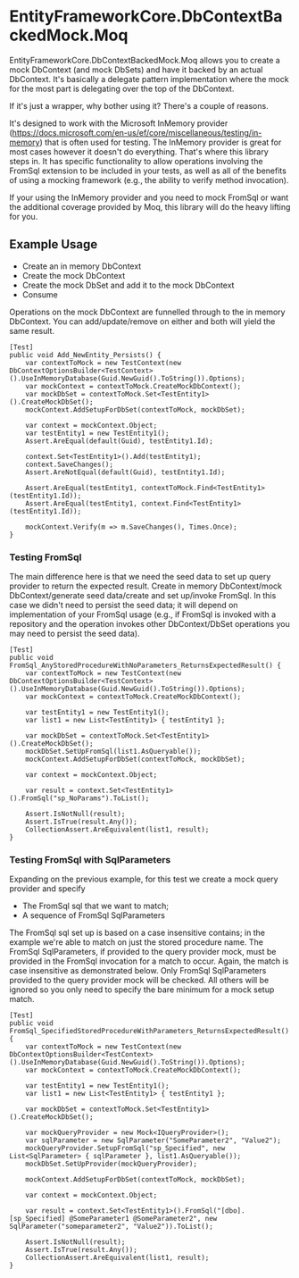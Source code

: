 # EntityFrameworkCore.DbContextBackedMock.Moq

EntityFrameworkCore.DbContextBackedMock.Moq allows you to create a mock DbContext (and mock DbSets) and have it 
backed by an actual DbContext. It's basically a delegate pattern implementation where the mock for the most part
is delegating over the top of the DbContext.

If it's just a wrapper, why bother using it? There's a couple of reasons.

It's designed to work with the Microsoft InMemory provider (https://docs.microsoft.com/en-us/ef/core/miscellaneous/testing/in-memory) that is
often used for testing. The InMemory provider is great for most cases however it doesn't do everything. That's where
this library steps in. It has specific functionality to allow operations involving the FromSql extension to be included
in your tests, as well as all of the benefits of using a mocking framework (e.g., the ability to verify method invocation). 

If your using the InMemory provider and you need to mock FromSql or want the additional coverage provided by Moq, 
this library will do the heavy lifting for you.

## Example Usage

- Create an in memory DbContext
- Create the mock DbContext
- Create the mock DbSet and add it to the mock DbContext
- Consume

Operations on the mock DbContext are funnelled through to the in memory DbContext. You can add/update/remove on either and both will yield the same result.

```
[Test]
public void Add_NewEntity_Persists() {
    var contextToMock = new TestContext(new DbContextOptionsBuilder<TestContext>().UseInMemoryDatabase(Guid.NewGuid().ToString()).Options);
    var mockContext = contextToMock.CreateMockDbContext();
    var mockDbSet = contextToMock.Set<TestEntity1>().CreateMockDbSet();
    mockContext.AddSetupForDbSet(contextToMock, mockDbSet);

    var context = mockContext.Object;
    var testEntity1 = new TestEntity1();
    Assert.AreEqual(default(Guid), testEntity1.Id);

    context.Set<TestEntity1>().Add(testEntity1);
    context.SaveChanges();
    Assert.AreNotEqual(default(Guid), testEntity1.Id);
            
    Assert.AreEqual(testEntity1, contextToMock.Find<TestEntity1>(testEntity1.Id));
    Assert.AreEqual(testEntity1, context.Find<TestEntity1>(testEntity1.Id));

    mockContext.Verify(m => m.SaveChanges(), Times.Once);
}
```

### Testing FromSql

The main difference here is that we need the seed data to set up query provider to return the expected result.
Create in memory DbContext/mock DbContext/generate seed data/create and set up/invoke FromSql.
In this case we didn't need to persist the seed data; it will depend on implementation of your FromSql usage (e.g., if FromSql is invoked with a repository 
and the operation invokes other DbContext/DbSet operations you may need to persist the seed data).

```
[Test]
public void FromSql_AnyStoredProcedureWithNoParameters_ReturnsExpectedResult() {
    var contextToMock = new TestContext(new DbContextOptionsBuilder<TestContext>().UseInMemoryDatabase(Guid.NewGuid().ToString()).Options);
    var mockContext = contextToMock.CreateMockDbContext();

    var testEntity1 = new TestEntity1();
    var list1 = new List<TestEntity1> { testEntity1 };

    var mockDbSet = contextToMock.Set<TestEntity1>().CreateMockDbSet();
    mockDbSet.SetUpFromSql(list1.AsQueryable());
    mockContext.AddSetupForDbSet(contextToMock, mockDbSet);

    var context = mockContext.Object;
                
    var result = context.Set<TestEntity1>().FromSql("sp_NoParams").ToList();
	    
    Assert.IsNotNull(result);
    Assert.IsTrue(result.Any());
    CollectionAssert.AreEquivalent(list1, result);
}
```

### Testing FromSql with SqlParameters

Expanding on the previous example, for this test we create a mock query provider and specify 
- The FromSql sql that we want to match;
- A sequence of FromSql SqlParameters

The FromSql sql set up is based on a case insensitive contains; in the example we're able to match on just the stored procedure name.
The FromSql SqlParameters, if provided to the query provider mock, must be provided in the FromSql invocation for a match to occur. Again, the match is case insensitive as demonstrated below.
Only FromSql SqlParameters provided to the query provider mock will be checked. All others will be ignored so you only need to specify the bare minimum for a mock setup match.

```
[Test]
public void FromSql_SpecifiedStoredProcedureWithParameters_ReturnsExpectedResult() {
    var contextToMock = new TestContext(new DbContextOptionsBuilder<TestContext>().UseInMemoryDatabase(Guid.NewGuid().ToString()).Options);
    var mockContext = contextToMock.CreateMockDbContext();

    var testEntity1 = new TestEntity1();
    var list1 = new List<TestEntity1> { testEntity1 };

    var mockDbSet = contextToMock.Set<TestEntity1>().CreateMockDbSet();

    var mockQueryProvider = new Mock<IQueryProvider>();
    var sqlParameter = new SqlParameter("SomeParameter2", "Value2");
    mockQueryProvider.SetupFromSql("sp_Specified", new List<SqlParameter> { sqlParameter }, list1.AsQueryable());
    mockDbSet.SetUpProvider(mockQueryProvider);

    mockContext.AddSetupForDbSet(contextToMock, mockDbSet);

    var context = mockContext.Object;
            
    var result = context.Set<TestEntity1>().FromSql("[dbo].[sp_Specified] @SomeParameter1 @SomeParameter2", new SqlParameter("someparameter2", "Value2")).ToList();

    Assert.IsNotNull(result);
    Assert.IsTrue(result.Any());
    CollectionAssert.AreEquivalent(list1, result);
}
```